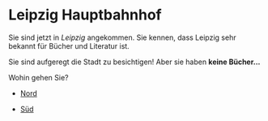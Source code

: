 # Leipzig Hauptbahnhof

Sie sind jetzt in *Leipzig* angekommen. Sie kennen, dass Leipzig
sehr bekannt für Bücher und Literatur ist.

Sie sind aufgeregt die Stadt zu besichtigen! Aber sie haben
**keine Bücher...**

Wohin gehen Sie?

* [Nord](berlin.html)

* [Süd](touristeninformation.html)
